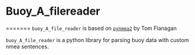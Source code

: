 # Buoy_A_filereader

=======
`buoy_A_file_reader` is based on [`pynmea2`](https://github.com/Knio/pynmea2.git) by Tom Flanagan

`buoy_A_file_reader` is a python library for parsing buoy data with custom nmea sentences.
